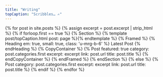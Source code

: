 ```yaml
---
title: "Writing"
topCaption: "Scribbles… ✍️"
---
```


{% for post in site.posts %}
  {% assign excerpt = post.excerpt | strip_html %}
  {% if forloop.first == true %}
{% Section %}
  {% template post/topCaption.html post: page %}{% endtemplate %}
  {% Framed %}
    {% Heading em: true, small: true, class: 'u-mrg-b-6' %}
      Latest Post
    {% endHeading %}
    {% CopyContainer %}
      {% Post
        featured: true
        category: post.categories.first
        excerpt: excerpt
        link: post.url
        title: post.title
      %}
    {% endCopyContainer %}
  {% endFramed %}
{% endSection %}
  {% else %}
{% Post
  category: post.categories.first
  excerpt: excerpt
  link: post.url
  title: post.title
%}
  {% endif %}
{% endfor %}
